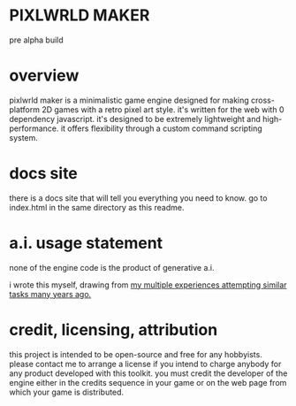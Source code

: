 # PIXLWRLD MAKER

pre alpha build

# overview

pixlwrld maker is a minimalistic game engine designed for making cross-platform 2D games with a retro pixel art style. it's written for the web with 0 dependency javascript. it's designed to be extremely lightweight and high-performance. it offers flexibility through a custom command scripting system.

# docs site

there is a docs site that will tell you everything you need to know. go to index.html in the same directory as this readme.

# a.i. usage statement

none of the engine code is the product of generative a.i.

i wrote this myself, drawing from [my multiple experiences attempting similar tasks many years ago.](google.com)

# credit, licensing, attribution

this project is intended to be open-source and free for any hobbyists. please contact me to arrange a license if you intend to charge anybody for any product developed with this toolkit. you must credit the developer of the engine either in the credits sequence in your game or on the web page from which your game is distributed.